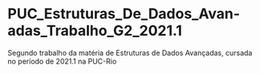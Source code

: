 # PUC_Estruturas_De_Dados_Avan-adas_Trabalho_G2_2021.1
Segundo trabalho da matéria de Estruturas de Dados Avançadas, cursada no período de 2021.1 na PUC-Rio
